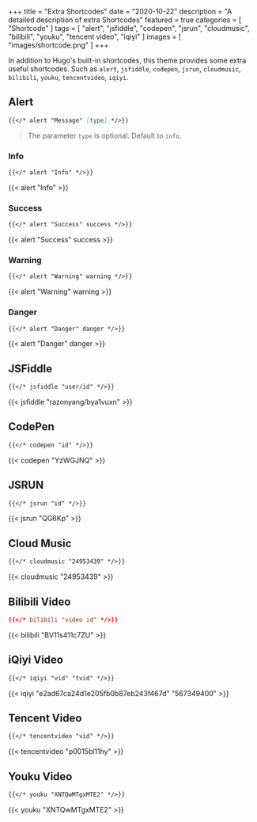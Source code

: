 +++
title = "Extra Shortcodes"
date = "2020-10-22"
description = "A detailed description of extra Shortcodes"
featured = true
categories = [
  "Shortcode"
]
tags = [
    "alert",
    "jsfiddle",
    "codepen",
    "jsrun",
    "cloudmusic",
    "bilibili",
    "youku",
    "tencent video",
    "iqiyi"
]
images = [
  "images/shortcode.png"
]
+++

In addition to Hugo's built-in shortcodes, this theme provides some extra useful shortcodes. Such as `alert`, `jsfiddle`, `codepen`, `jsrun`, `cloudmusic`, `bilibili`, `youku`, `tencentvideo`, `iqiyi`.
<!--more-->

## Alert

```markdown
{{</* alert "Message" [type] */>}}
```

> The parameter `type` is optional. Default to `info`.

### Info

```markdown
{{</* alert "Info" */>}}
```

{{< alert "Info" >}}

### Success

```markdown
{{</* alert "Success" success */>}}
```

{{< alert "Success" success >}}

### Warning

```markdown
{{</* alert "Warning" warning */>}}
```

{{< alert "Warning" warning >}}

### Danger

```markdown
{{</* alert "Danger" danger */>}}
```

{{< alert "Danger" danger >}}

## JSFiddle

```markdown
{{</* jsfiddle "user/id" */>}}
```

{{< jsfiddle "razonyang/bya1vuxn" >}}

## CodePen

```markdown
{{</* codepen "id" */>}}
```

{{< codepen "YzWGJNQ" >}}

## JSRUN

```markdown
{{</* jsrun "id" */>}}
```

{{< jsrun "QG6Kp" >}}


## Cloud Music

```markdown
{{</* cloudmusic "24953439" */>}}
```

{{< cloudmusic "24953439" >}}

## Bilibili Video

```toml
{{</* bilibili "video id" */>}}
```

{{< bilibili "BV11s411c7ZU" >}}

## iQiyi Video

```markdown
{{</* iqiyi "vid" "tvid" */>}}
```

{{< iqiyi "e2ad67ca24d1e205fb0b87eb243f467d" "567349400" >}}

## Tencent Video

```markdown
{{</* tencentvideo "vid" */>}}
```

{{< tencentvideo "p0015bl11hy" >}}

## Youku Video

```markdown
{{</* youku "XNTQwMTgxMTE2" */>}}
```

{{< youku "XNTQwMTgxMTE2" >}}
